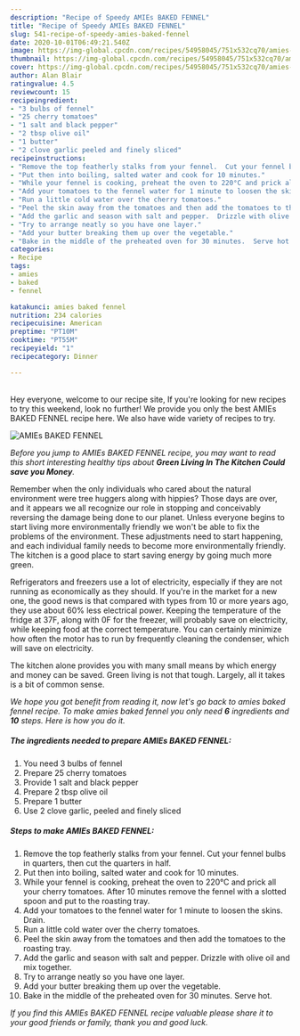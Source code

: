 ```yaml
---
description: "Recipe of Speedy AMIEs BAKED FENNEL"
title: "Recipe of Speedy AMIEs BAKED FENNEL"
slug: 541-recipe-of-speedy-amies-baked-fennel
date: 2020-10-01T06:49:21.540Z
image: https://img-global.cpcdn.com/recipes/54958045/751x532cq70/amies-baked-fennel-recipe-main-photo.jpg
thumbnail: https://img-global.cpcdn.com/recipes/54958045/751x532cq70/amies-baked-fennel-recipe-main-photo.jpg
cover: https://img-global.cpcdn.com/recipes/54958045/751x532cq70/amies-baked-fennel-recipe-main-photo.jpg
author: Alan Blair
ratingvalue: 4.5
reviewcount: 15
recipeingredient:
- "3 bulbs of fennel"
- "25 cherry tomatoes"
- "1 salt and black pepper"
- "2 tbsp olive oil"
- "1 butter"
- "2 clove garlic peeled and finely sliced"
recipeinstructions:
- "Remove the top featherly stalks from your fennel.  Cut your fennel bulbs in quarters, then cut the quarters in half."
- "Put then into boiling, salted water and cook for 10 minutes."
- "While your fennel is cooking, preheat the oven to 220°C and prick all your cherry tomatoes. After 10 minutes remove the fennel with a slotted spoon and put to the roasting tray."
- "Add your tomatoes to the fennel water for 1 minute to loosen the skins.  Drain."
- "Run a little cold water over the cherry tomatoes."
- "Peel the skin away from the tomatoes and then add the tomatoes to the roasting tray."
- "Add the garlic and season with salt and pepper.  Drizzle with olive oil and mix together."
- "Try to arrange neatly so you have one layer."
- "Add your butter breaking them up over the vegetable."
- "Bake in the middle of the preheated oven for 30 minutes.  Serve hot."
categories:
- Recipe
tags:
- amies
- baked
- fennel

katakunci: amies baked fennel 
nutrition: 234 calories
recipecuisine: American
preptime: "PT10M"
cooktime: "PT55M"
recipeyield: "1"
recipecategory: Dinner

---
```

<br>
Hey everyone, welcome to our recipe site, If you're looking for new recipes to try this weekend, look no further! We provide you only the best AMIEs BAKED FENNEL recipe here. We also have wide variety of recipes to try.
<br>


![AMIEs BAKED FENNEL](https://img-global.cpcdn.com/recipes/54958045/751x532cq70/amies-baked-fennel-recipe-main-photo.jpg)

<i>Before you jump to AMIEs BAKED FENNEL recipe, you may want to read this short interesting healthy tips about 
<strong>Green Living In The Kitchen Could save you Money</strong>.</i>
</br>

Remember when the only individuals who cared about the natural environment were tree huggers along with hippies? Those days are over, and it appears we all recognize our role in stopping and conceivably reversing the damage being done to our planet. Unless everyone begins to start living more environmentally friendly we won't be able to fix the problems of the environment. These adjustments need to start happening, and each individual family needs to become more environmentally friendly. The kitchen is a good place to start saving energy by going much more green.

Refrigerators and freezers use a lot of electricity, especially if they are not running as economically as they should. If you're in the market for a new one, the good news is that compared with types from 10 or more years ago, they use about 60% less electrical power. Keeping the temperature of the fridge at 37F, along with 0F for the freezer, will probably save on electricity, while keeping food at the correct temperature. You can certainly minimize how often the motor has to run by frequently cleaning the condenser, which will save on electricity.

The kitchen alone provides you with many small means by which energy and money can be saved. Green living is not that tough. Largely, all it takes is a bit of common sense.


<i>We hope you got benefit from reading it, now let's go back to amies baked fennel recipe. To make amies baked fennel you only need <strong>6</strong> ingredients and <strong>10</strong> steps. Here is how you do it.
</i>

##### The ingredients needed to prepare AMIEs BAKED FENNEL:

1. You need 3 bulbs of fennel
1. Prepare 25 cherry tomatoes
1. Provide 1 salt and black pepper
1. Prepare 2 tbsp olive oil
1. Prepare 1 butter
1. Use 2 clove garlic, peeled and finely sliced


##### Steps to make AMIEs BAKED FENNEL:

1. Remove the top featherly stalks from your fennel.  Cut your fennel bulbs in quarters, then cut the quarters in half.
1. Put then into boiling, salted water and cook for 10 minutes.
1. While your fennel is cooking, preheat the oven to 220°C and prick all your cherry tomatoes. After 10 minutes remove the fennel with a slotted spoon and put to the roasting tray.
1. Add your tomatoes to the fennel water for 1 minute to loosen the skins.  Drain.
1. Run a little cold water over the cherry tomatoes.
1. Peel the skin away from the tomatoes and then add the tomatoes to the roasting tray.
1. Add the garlic and season with salt and pepper.  Drizzle with olive oil and mix together.
1. Try to arrange neatly so you have one layer.
1. Add your butter breaking them up over the vegetable.
1. Bake in the middle of the preheated oven for 30 minutes.  Serve hot.


<i>If you find this AMIEs BAKED FENNEL recipe valuable please share it to your good friends or family, thank you and good luck.</i>
